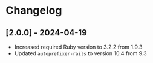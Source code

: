 # Changelog

## [2.0.0] - 2024-04-19

- Increased required Ruby version to 3.2.2 from 1.9.3
- Updated `autoprefixer-rails` to version 10.4 from 9.3
